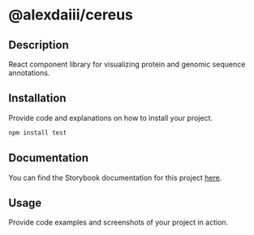 # @alexdaiii/cereus

## Description

React component library for visualizing
protein and genomic sequence annotations.

## Installation

Provide code and explanations on how to install your project.

```bash
npm install test
```

## Documentation

You can find the Storybook documentation for this
project [here](https://chromatic.com).

## Usage

Provide code examples and screenshots of your project in action.
